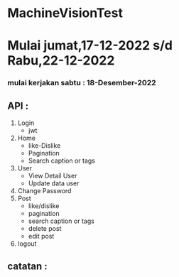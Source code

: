 # MachineVisionTest

# Mulai jumat,17-12-2022 s/d Rabu,22-12-2022

### mulai kerjakan sabtu : 18-Desember-2022

## API :

1. Login
   - jwt
2. Home
   - like-Dislike
   - Pagination
   - Search caption or tags
3. User
   - View Detail User
   - Update data user
4. Change Password
5. Post
   - like/dislike
   - pagination
   - search caption or tags
   - delete post
   - edit post
6. logout

## catatan :
